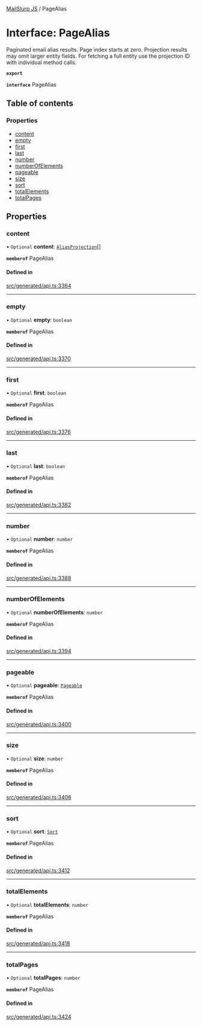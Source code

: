[MailSlurp JS](../README.md) / PageAlias

# Interface: PageAlias

Paginated email alias results. Page index starts at zero. Projection results may omit larger entity fields. For fetching a full entity use the projection ID with individual method calls.

**`export`**

**`interface`** PageAlias

## Table of contents

### Properties

- [content](PageAlias.md#content)
- [empty](PageAlias.md#empty)
- [first](PageAlias.md#first)
- [last](PageAlias.md#last)
- [number](PageAlias.md#number)
- [numberOfElements](PageAlias.md#numberofelements)
- [pageable](PageAlias.md#pageable)
- [size](PageAlias.md#size)
- [sort](PageAlias.md#sort)
- [totalElements](PageAlias.md#totalelements)
- [totalPages](PageAlias.md#totalpages)

## Properties

### content

• `Optional` **content**: [`AliasProjection`](AliasProjection.md)[]

**`memberof`** PageAlias

#### Defined in

[src/generated/api.ts:3364](https://github.com/mailslurp/mailslurp-client/blob/75eefbf/src/generated/api.ts#L3364)

___

### empty

• `Optional` **empty**: `boolean`

**`memberof`** PageAlias

#### Defined in

[src/generated/api.ts:3370](https://github.com/mailslurp/mailslurp-client/blob/75eefbf/src/generated/api.ts#L3370)

___

### first

• `Optional` **first**: `boolean`

**`memberof`** PageAlias

#### Defined in

[src/generated/api.ts:3376](https://github.com/mailslurp/mailslurp-client/blob/75eefbf/src/generated/api.ts#L3376)

___

### last

• `Optional` **last**: `boolean`

**`memberof`** PageAlias

#### Defined in

[src/generated/api.ts:3382](https://github.com/mailslurp/mailslurp-client/blob/75eefbf/src/generated/api.ts#L3382)

___

### number

• `Optional` **number**: `number`

**`memberof`** PageAlias

#### Defined in

[src/generated/api.ts:3388](https://github.com/mailslurp/mailslurp-client/blob/75eefbf/src/generated/api.ts#L3388)

___

### numberOfElements

• `Optional` **numberOfElements**: `number`

**`memberof`** PageAlias

#### Defined in

[src/generated/api.ts:3394](https://github.com/mailslurp/mailslurp-client/blob/75eefbf/src/generated/api.ts#L3394)

___

### pageable

• `Optional` **pageable**: [`Pageable`](Pageable.md)

**`memberof`** PageAlias

#### Defined in

[src/generated/api.ts:3400](https://github.com/mailslurp/mailslurp-client/blob/75eefbf/src/generated/api.ts#L3400)

___

### size

• `Optional` **size**: `number`

**`memberof`** PageAlias

#### Defined in

[src/generated/api.ts:3406](https://github.com/mailslurp/mailslurp-client/blob/75eefbf/src/generated/api.ts#L3406)

___

### sort

• `Optional` **sort**: [`Sort`](Sort.md)

**`memberof`** PageAlias

#### Defined in

[src/generated/api.ts:3412](https://github.com/mailslurp/mailslurp-client/blob/75eefbf/src/generated/api.ts#L3412)

___

### totalElements

• `Optional` **totalElements**: `number`

**`memberof`** PageAlias

#### Defined in

[src/generated/api.ts:3418](https://github.com/mailslurp/mailslurp-client/blob/75eefbf/src/generated/api.ts#L3418)

___

### totalPages

• `Optional` **totalPages**: `number`

**`memberof`** PageAlias

#### Defined in

[src/generated/api.ts:3424](https://github.com/mailslurp/mailslurp-client/blob/75eefbf/src/generated/api.ts#L3424)
